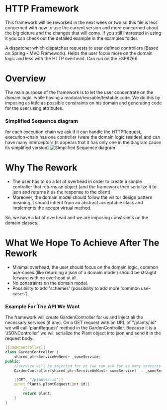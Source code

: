 # HTTP Framework
This framework will be reworked in the next week or two so this file is less concerned with how to use the current version and more concerned about the big picture and the changes that will come.
If you still interested in using it you can check out the detailed example in the examples folder. 

A dispatcher which dispatches requests to user defined controllers (Based on Spring - MVC Framework).
Helps the user focus more on the domain logic and less with the HTTP overhead.
Can run on the ESP8266.

# Overview 
The main purpose of the framework is to let the user concentrate on the domain logic, while having a modular/reusable/testable code.
We do this by imposing as little as possible constraints on his domain and generating code for the user using attributes.

### Simplified Sequence diagram
for each execution chain we ask if it can handle the HTTPRequest, execution-chain has one controller (were the domain logic resides) and can have many interceptors (it appears that it has only one in the diagram cause its simplified version)
![Simplified Sequence diagram](https://i.ibb.co/ChYTrMp/image.png)

# Why The Rework
- The user has to do a lot of overhead in order to create a simple controller that returns an object (and the framework then serialize it to json and returns it as the response to the client).
- Moreover, the domain model should follow the visitor design pattern meaning it should inherit from an abstract acceptable class and implements the accept virtual method.

So, we have a lot of overhead and we are imposing constraints on the domain classes.

# What We Hope To Achieve After The Rework
- Minimal overhead, the user should focus on the domain logic, common use-cases (like returning a json of a domain model) should be straight forward with no overhead at all.
- No constraints on the domain model.
- Possibility to add 'schemes' (possibility to add more 'common use-cases').

### Example For The API We Want
The framework will create GardenController for us and inject all the necessary services (if any).
On a GET request with an URL of "/plants/:id" we will call 'plantRequest' method in the GardenController.
Because it is a 'JSONController' we will serialize the Plant object into json and send it in the request body.
```C++
[[JSONController]]
class GardenController {
    shared_ptr<ServiceWeNeed> _someService;
public:
    //service will be injected for us (we can ask for as many services as we want).
    GardenController(shared_ptr<ServiceWeWant> someService)  : _someService(someService) {}

    [[GET, "/plants/:id"]]
    const Plant& plantRequest(int id){
        //...
        return plant;
    }
}
```
